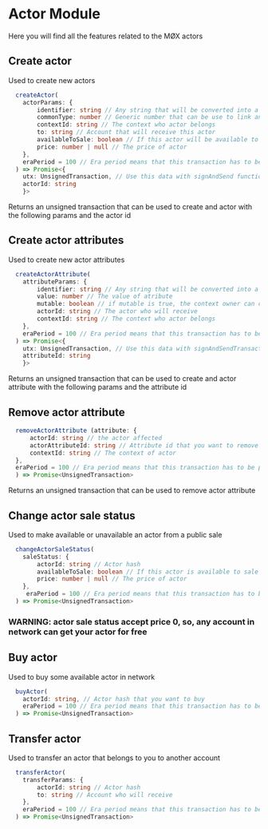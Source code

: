 # Actor Module

Here you will find all the features related to the MØX actors

## Create actor

Used to create new actors

``` typescript
  createActor(
    actorParams: {
        identifier: string // Any string that will be converted into a hash that represent your actor id
        commonType: number // Generic number that can be use to link an actor to some group
        contextId: string // The context who actor belongs
        to: string // Account that will receive this actor
        availableToSale: boolean // If this actor will be available to sale
        price: number | null // The price of actor
    },
    eraPeriod = 100 // Era period means that this transaction has to be propagated in a maximum of 100 blocks after its creation
  ) => Promise<{
    utx: UnsignedTransaction, // Use this data with signAndSend function inside transaction module to propagate this actor to network 
    actorId: string
    }>
```

Returns an unsigned transaction that can be used to create and actor with the following params and the actor id

## Create actor attributes

Used to create new actor attributes

``` typescript
  createActorAttribute(
    attributeParams: {
        identifier: string // Any string that will be converted into a hash that represent your attribute id
        value: number // The value of atribute
        mutable: boolean // if mutable is true, the context owner can change this attribute even if they not the owner of actor, if false, only items can change this value
        actorId: string // The actor who will receive
        contextId: string // The context who actor belongs
    },
    eraPeriod = 100 // Era period means that this transaction has to be propagated in a maximum of 100 blocks after its creation
  ) => Promise<{
    utx: UnsignedTransaction, // Use this data with signAndSendTransaction function inside transaction module to propagate this actor to network 
    attributeId: string
    }>
```

Returns an unsigned transaction that can be used to create and actor attribute with the following params and the attribute id

## Remove actor attribute

``` typescript
  removeActorAttribute (attribute: {
      actorId: string // the actor affected
      actorAttributeId: string // Attribute id that you want to remove
      contextId: string // The context of actor
  }, 
  eraPeriod = 100 // Era period means that this transaction has to be propagated in a maximum of 100 blocks after its creation
  ) => Promise<UnsignedTransaction>
```

Returns an unsigned transaction that can be used to remove actor attribute

## Change actor sale status

Used to make available or unavailable an actor from a public sale

```typescript
  changeActorSaleStatus(
    saleStatus: {
        actorId: string // Actor hash
        availableToSale: boolean // If this actor is available to sale
        price: number | null // The price of actor
    },
     eraPeriod = 100 // Era period means that this transaction has to be propagated in a maximum of 100 blocks after its creation
  ) => Promise<UnsignedTransaction>
```

### **WARNING: actor sale status accept price 0, so, any account in network can get your actor for free**

## Buy actor

Used to buy some available actor in network

```typescript
  buyActor(
    actorId: string, // Actor hash that you want to buy
    eraPeriod = 100 // Era period means that this transaction has to be propagated in a maximum of 100 blocks after its creation
  ) => Promise<UnsignedTransaction>
```

## Transfer actor

Used to transfer an actor that belongs to you to another account

```typescript
  transferActor(
    transferParams: {
        actorId: string // Actor hash
        to: string // Account who will receive
    },
    eraPeriod = 100 // Era period means that this transaction has to be propagated in a maximum of 100 blocks after its creation
  ) => Promise<UnsignedTransaction>
```
